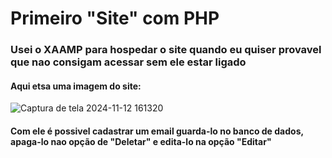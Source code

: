 <h1>
Primeiro "Site" com PHP
</h1>
<h3>Usei o XAAMP para hospedar o site quando eu quiser provavel que nao consigam acessar sem ele estar ligado</h3>
<h4>Aqui etsa uma imagem do site:</h4>




![Captura de tela 2024-11-12 161320](https://github.com/user-attachments/assets/1366bc61-acd0-484a-939e-902d62686898)
<h4>Com ele é possivel cadastrar um email guarda-lo no banco de dados, apaga-lo nao opção de "Deletar" e edita-lo na opção "Editar"</h4>
